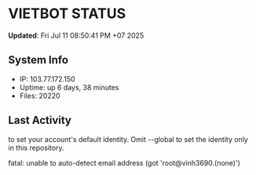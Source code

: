 # VIETBOT STATUS
**Updated**: Fri Jul 11 08:50:41 PM +07 2025

## System Info
- IP: 103.77.172.150
- Uptime: up 6 days, 38 minutes
- Files: 20220

## Last Activity

to set your account's default identity.
Omit --global to set the identity only in this repository.

fatal: unable to auto-detect email address (got 'root@vinh3690.(none)')
